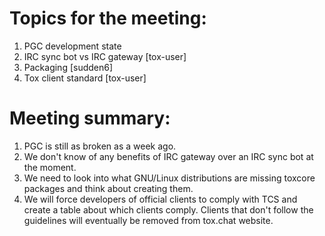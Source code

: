 # Topics for the meeting:
1. PGC development state
2. IRC sync bot vs IRC gateway [tox-user]
3. Packaging [sudden6]
4. Tox client standard [tox-user]

# Meeting summary:
1. PGC is still as broken as a week ago.
2. We don't know of any benefits of IRC gateway over an IRC sync bot at the moment.
3. We need to look into what GNU/Linux distributions are missing toxcore packages and think about creating them.
4. We will force developers of official clients to comply with TCS and create a table about which clients comply. Clients that don't follow the guidelines will eventually be removed from tox.chat website.
